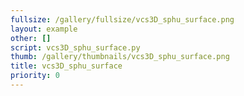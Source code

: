 ```yaml
---
fullsize: /gallery/fullsize/vcs3D_sphu_surface.png
layout: example
other: []
script: vcs3D_sphu_surface.py
thumb: /gallery/thumbnails/vcs3D_sphu_surface.png
title: vcs3D_sphu_surface
priority: 0
---
```

